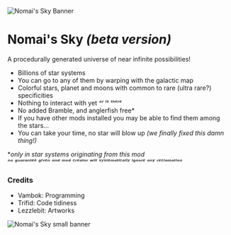 ![Nomai's Sky Banner](https://github.com/user-attachments/assets/da5bc69f-1730-4ddc-97b8-77ae38793335?bleh=.svg)

# Nomai's Sky *(beta version)*

A procedurally generated universe of near infinite possibilities!

- Billions of star systems
- You can go to any of them by warping with the galactic map
- Colorful stars, planet and moons with common to rare (ultra rare?) specificities
- Nothing to interact with yet *ᵒʳ ˡˢ ᵗʰᵉʳᵉ*
- No added Bramble, and anglerfish free*
- If you have other mods installed you may be able to find them among the stars...
- You can take your time, no star will blow up *(we finally fixed this damn thing!)*  
  
  
\**only in star systems originating from this mod*  
*ⁿᵒ ᵍᵘᵃʳᵃⁿᵗᵉᵉ ᵍˡᵛᵉⁿ ᵃⁿᵈ ᵐᵒᵈ ᶜʳᵉᵃᵗᵒʳ ʷˡˡˡ ˢʸˢᵗᵉᵐᵃᵗˡᶜᵃˡˡʸ ˡᵍⁿᵒʳᵉ ᵃⁿʸ ʳᵉᶜˡᵃᵐᵃᵗˡᵒⁿ*  


  
### Credits

- Vambok: Programming
- Trifid: Code tidiness
- Lezzlebit: Artworks

![Nomai's Sky small banner](https://github.com/user-attachments/assets/8acc5638-0339-433b-9b1c-4d85a1352a4e#mini)
